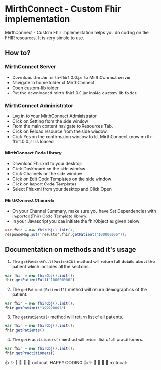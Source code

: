 # MirthConnect - Custom Fhir implementation 
MirthConnect - Custom Fhir implementation helps you do coding on the FHIR resources. 
It is very simple to use.

## How to?

### MirthConnect Server

* Download the Jar mirth-fhir1.0.0.jar to MirthConnect server
* Navigate to home folder of MirthConnect
* Open custom-lib folder 
* Put the downloaded mirth-fhir1.0.0.jar inside custom-lib folder.

### MirthConnect Administrator

* Log in to your MirthConnect Administrator.
* Click on Setting from the side window
* From the main content navigate to Resources Tab.
* Click on Reload resource from the side window.
* Click Yes on the confirmation window to let MirthConnect know mirth-fhir1.0.0.jar is loaded

#### MirthConnect Code Library

* Download Fhir.xml to your desktop
* Click Dashboard on the side window
* Click Channels on the side window
* Click on Edit Code Templates on the side window
* Click on Import Code Templates
* Select Fhir.xml from your desktop and Click Open

#### MirthConnect Channels

* On your Channel Summary, make sure you have Set Dependencies with imported(Fhir) Code Template library.
* In your Javascript you can initiate the fhirObject as given below
```java
var fhir = new fhirObj().init();
responseMap.put('results',fhir.getPatient("100000006"));
```
## Documentation on methods and it's usage

1. The <code>getPatientFull(PatientID)</code> method will return full details about the patient which includes all the sections.
``` javascript
var fhir = new fhirObj().init();
fhir.getPatientFull("100000006")
```
2. The <code>getPatient(PatientID)</code> method will return demographics of the patient.
``` javascript
var fhir = new fhirObj().init();
fhir.getPatient("100000006")
```
3. The <code>getPatients()</code> method will return list of all patients.
``` javascript
var fhir = new fhirObj().init();
fhir.getPatients()
```
4. The <code>getPractitioners()</code> method will return list of all practitioners.
``` javascript
var fhir = new fhirObj().init();
fhir.getPractitioners()
```

:+1: :sparkles: :camel: :tada: :rocket: :metal: :octocat:  HAPPY CODING :+1: :sparkles: :camel: :tada: :rocket: :metal: :octocat: 
